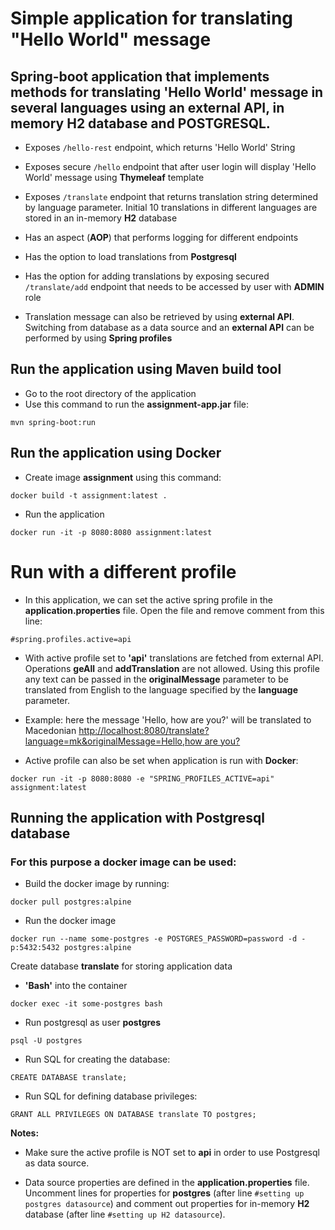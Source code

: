 Simple application for translating "Hello World" message
==========================================================================
## Spring-boot application that implements methods for translating 'Hello World' message in several languages using an external API, in memory H2 database and POSTGRESQL.

- Exposes `/hello-rest` endpoint, which returns 'Hello World' String

- Exposes secure `/hello` endpoint that after user login will display 'Hello World' message using **Thymeleaf** template

- Exposes `/translate` endpoint that returns translation string determined by language parameter. Initial 10 translations in different languages are stored in an in-memory **H2** database

- Has an aspect (**AOP**) that performs logging for different endpoints

- Has the option to load translations from **Postgresql**

- Has the option for adding translations by exposing secured `/translate/add` endpoint that needs to be accessed by user with **ADMIN** role

- Translation message can also be retrieved by using **external API**. Switching from database as a data source and an **external API** can be performed by using **Spring profiles**

## Run the application using **Maven** build tool
- Go to the root directory of the application
- Use this command to run the **assignment-app.jar** file:
```
mvn spring-boot:run
```

## Run the application using **Docker**
- Create image **assignment** using this command:

```
docker build -t assignment:latest .
```

- Run the application

```
docker run -it -p 8080:8080 assignment:latest
```

# Run with a different profile

- In this application, we can set the active spring profile in the **application.properties** file. Open the file and remove comment from this line:

```
#spring.profiles.active=api
```

- With active profile set to **'api'** translations are fetched from external API. Operations **geAll** and **addTranslation** are not allowed. Using this profile any text can be passed in the **originalMessage** parameter to be translated from English to the language specified by the **language** parameter.
- Example: here the message 'Hello, how are you?' will be translated to Macedonian
  [http://localhost:8080/translate?language=mk&originalMessage=Hello,how are you?](http://localhost:8080/translate?language%3Dmk%26originalMessage%3DHello%2Chow%20are%20you%3F)

- Active profile can also be set when application is run with **Docker**:
 ```
 docker run -it -p 8080:8080 -e "SPRING_PROFILES_ACTIVE=api" assignment:latest
 ```

## Running the application with Postgresql database
### For this purpose a docker image can be used:
- Build the docker image by running:
```
docker pull postgres:alpine
```
- Run the docker image
```
docker run --name some-postgres -e POSTGRES_PASSWORD=password -d -p:5432:5432 postgres:alpine
```

Create database **translate** for storing application data
-  **'Bash'** into the container
```
docker exec -it some-postgres bash
```
- Run postgresql as user **postgres**
```
psql -U postgres
```
- Run SQL for creating the database:
```
CREATE DATABASE translate;
```
- Run SQL for defining database privileges:
```
GRANT ALL PRIVILEGES ON DATABASE translate TO postgres;
```

**Notes:**

- Make sure the active profile is NOT set to **api** in order to use Postgresql as data source.

- Data source properties are defined in the **application.properties** file. Uncomment lines for properties for **postgres** (after line ```#setting up postgres datasource```) and comment out properties for in-memory **H2** database (after line ```#setting up H2 datasource```).
